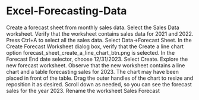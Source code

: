# Excel-Forecasting-Data
Create a forecast sheet from monthly sales data.
    Select the Sales Data worksheet.
    Verify that the worksheet contains sales data for 2021 and 2022.
    Press Ctrl+A to select all the sales data.
    Select Data→Forecast Sheet.
    In the Create Forecast Worksheet dialog box, verify that the Create a line chart option
    forecast_sheet_create_a_line_chart_btn.png is selected.
    In the Forecast End date selector, choose 12/31/2023.
    Select Create.
Explore the new forecast worksheet.
    Observe that the new worksheet contains a line chart and a table forecasting sales for 2023.
    The chart may have been placed in front of the table.
    Drag the outer handles of the chart to resize and reposition it as desired.
    Scroll down as needed, so you can see the forecast sales for the year 2023.
    Rename the worksheet Sales Forecast

